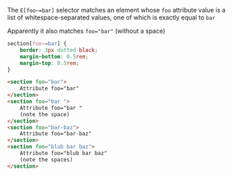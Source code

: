 The `E[foo~=bar]` selector matches an element whose `foo` attribute value is a list of whitespace-separated values, one of which is exactly equal to `bar`

Apparently it also matches `foo="bar"` (without a space)

```css
section[foo~=bar] {
	border: 3px dotted black;
	margin-bottom: 0.5rem;
	margin-top: 0.5rem;
}
```

```html
<section foo="bar">
	Attribute foo="bar"
</section>
<section foo="bar ">
	Attribute foo="bar "
	(note the space)
</section>
<section foo="bar-baz">
	Attribute foo="bar-baz"
</section>
<section foo="blub bar baz">
	Attribute foo="blub bar baz"
	(note the spaces)
</section>
```
